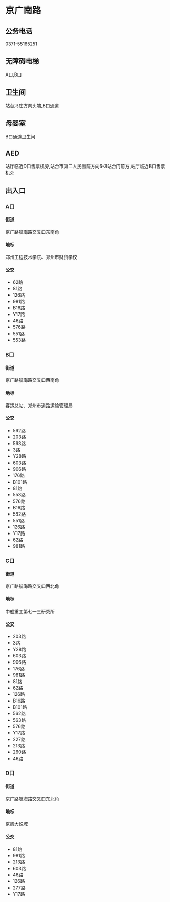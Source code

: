# 京广南路

## 公务电话

0371-55165251

## 无障碍电梯

A口,B口

## 卫生间

站台冯庄方向头端,B口通道

## 母婴室

B口通道卫生间

## AED

站厅临近D口售票机旁,站台市第二人民医院方向6-3站台门前方,站厅临近B口售票机旁

## 出入口

### A口

#### 街道

京广路航海路交叉口东南角

#### 地标

郑州工程技术学院、郑州市财贸学校

#### 公交

- 62路
- 81路
- 126路
- 981路
- B16路
- Y17路
- 46路
- 576路
- 551路
- 553路

### B口

#### 街道

京广路航海路交叉口西南角

#### 地标

客运总站、郑州市道路运输管理局

#### 公交

- 562路
- 203路
- 563路
- 3路
- Y28路
- 603路
- 906路
- 176路
- B101路
- 81路
- 553路
- 576路
- B16路
- 582路
- 551路
- 126路
- Y17路
- 62路
- 981路

### C口

#### 街道

京广路航海路交叉口西北角

#### 地标

中船重工第七一三研究所

#### 公交

- 203路
- 3路
- Y28路
- 603路
- 906路
- 176路
- 981路
- 81路
- 62路
- 126路
- B16路
- B101路
- 562路
- 563路
- 576路
- Y17路
- 227路
- 213路
- 260路
- 46路

### D口

#### 街道

京广路航海路交叉口东北角

#### 地标

京航大悦城

#### 公交

- 81路
- 981路
- 213路
- 603路
- 46路
- 126路
- 277路
- Y17路


